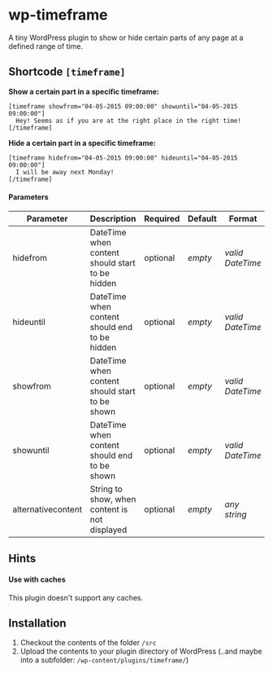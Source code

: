 # wp-timeframe
A tiny WordPress plugin to show or hide certain parts of any page at a defined range of time.

## Shortcode `[timeframe]`

**Show a certain part in a specific timeframe:**   
  ```
  [timeframe showfrom="04-05-2015 09:00:00" showuntil="04-05-2015 09:00:00"]
    Hey! Seems as if you are at the right place in the right time!
  [/timeframe]
  ```

**Hide a certain part in a specific timeframe:**   
  ```
  [timeframe hidefrom="04-05-2015 09:00:00" hideuntil="04-05-2015 09:00:00"]
    I will be away next Monday!
  [/timeframe]
  ```

#### Parameters
Parameter | Description | Required | Default | Format
--- | --- | --- | --- | ---
hidefrom | DateTime when content should start to be hidden | optional | *empty* | *valid DateTime*
hideuntil | DateTime when content should end to be hidden | optional | *empty* | *valid DateTime*
showfrom | DateTime when content should start to be shown | optional | *empty* | *valid DateTime*
showuntil | DateTime when content should end to be shown | optional | *empty* | *valid DateTime*
alternativecontent | String to show, when content is not displayed | optional | *empty* | *any string*

## Hints
#### Use with caches
This plugin doesn't support any caches.

## Installation

1) Checkout the contents of the folder ``/src``
2) Upload the contents to your plugin directory of WordPress (..and maybe into a subfolder: ``/wp-content/plugins/timeframe/``)
